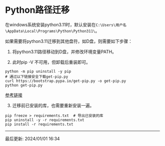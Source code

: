 # Python路径迁移

在windows系统安装python3.11时，默认安装在`C:\Users\用户名\AppData\Local\Programs\Python\Python311\`。

如果需要将python3.11迁移到其他盘符，如D盘，则需要如下步骤：

1. 将python3.11路径移动到D盘，并修改环境变量PATH。

2. 此时pip -V 不可用，但卸载后重装即可。
```
python -m pip uninstall -y pip
# 通过以下链接安全下载get-pip.py
curl https://bootstrap.pypa.io/get-pip.py -o get-pip.py
python get-pip.py
```
[参考链接](https://blog.csdn.net/qq_41929184/article/details/104825688)

3. 迁移前已安装的库，也需要重新安装一遍。
```
pip freeze > requirements.txt  # 导出已安装的库
pip uninstall -y -r requirements.txt
pip install -r requirements.txt
```

---
最后更新: 2024/01/01 16:34
